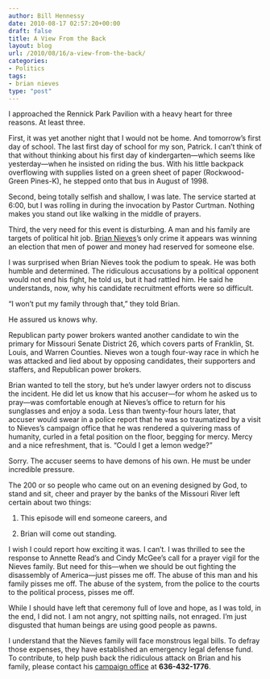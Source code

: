 ```yaml
---
author: Bill Hennessy
date: 2010-08-17 02:57:20+00:00
draft: false
title: A View From the Back
layout: blog
url: /2010/08/16/a-view-from-the-back/
categories:
- Politics
tags:
- brian nieves
type: "post"
---
```


I approached the Rennick Park Pavilion with a heavy heart for three reasons. At least three.

 

First, it was yet another night that I would not be home. And tomorrow’s first day of school. The last first day of school for my son, Patrick. I can’t think of that without thinking about his first day of kindergarten—which seems like yesterday—when he insisted on riding the bus. With his little backpack overflowing with supplies listed on a green sheet of paper (Rockwood-Green Pines-K), he stepped onto that bus in August of 1998. 

 

Second, being totally selfish and shallow, I was late. The service started at 6:00, but I was rolling in during the invocation by Pastor Curtman. Nothing makes you stand out like walking in the middle of prayers.

 

Third, the very need for this event is disturbing. A man and his family are targets of political hit job. [Brian Nieves](https://www.nievesteam.com/index.php)’s only crime it appears was winning an election that men of power and money had reserved for someone else.

 

I was surprised when Brian Nieves took the podium to speak. He was both humble and determined. The ridiculous accusations by a political opponent would not end his fight, he told us, but it had rattled him. He said he understands, now, why his candidate recruitment efforts were so difficult.

 

“I won’t put my family through that,” they told Brian.

 

He assured us knows why.

 

Republican party power brokers wanted another candidate to win the primary for Missouri Senate District 26, which covers parts of Franklin, St. Louis, and Warren Counties. Nieves won a tough four-way race in which he was attacked and lied about by opposing candidates, their supporters and staffers, and Republican power brokers. 

 

Brian wanted to tell the story, but he’s under lawyer orders not to discuss the incident. He did let us know that his accuser—for whom he asked us to pray—was comfortable enough at Nieves’s office to return for his sunglasses and enjoy a soda. Less than twenty-four hours later, that accuser would swear in a police report that he was so traumatized by a visit to Nieves’s campaign office that he was rendered a quivering mass of humanity, curled in a fetal position on the floor, begging for mercy. Mercy and a nice refreshment, that is. “Could I get a lemon wedge?” 

 

Sorry. The accuser seems to have demons of his own. He must be under incredible pressure. 

 

The 200 or so people who came out on an evening designed by God, to stand and sit, cheer and prayer by the banks of the Missouri River left certain about two things:

 

1. This episode will end someone careers, and

 

2. Brian will come out standing. 

 

I wish I could report how exciting it was. I can’t. I was thrilled to see the response to Annette Read’s and Cindy McGee’s call for a prayer vigil for the Nieves family. But need for this—when we should be out fighting the disassembly of America—just pisses me off. The abuse of this man and his family pisses me off. The abuse of the system, from the police to the courts to the political process, pisses me off.

 

While I should have left that ceremony full of love and hope, as I was told, in the end, I did not. I am not angry, not spitting nails, not enraged. I’m just disgusted that human beings are using good people as pawns. 

 

I understand that the Nieves family will face monstrous legal bills. To defray those expenses, they have established an emergency legal defense fund. To contribute, to help push back the ridiculous attack on Brian and his family, please contact his [campaign office](https://www.nievesteam.com/) at **636-432-1776**.
